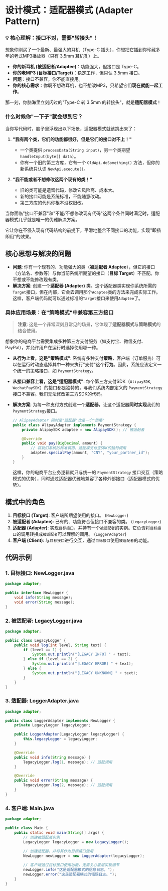 # 设计模式：适配器模式 (Adapter Pattern)

### 💡 核心理解：接口不对，需要"转接头"！

想象你刚买了一个最新、最强大的耳机（Type-C 插头），你想把它插到你珍藏多年的老式MP3播放器（只有 3.5mm 耳机孔）上。

*   **你的新耳机 (被适配者/Adaptee)**：功能强大，但接口是 Type-C。
*   **你的老MP3 (目标接口/Target)**：稳定工作，但只认 3.5mm 接口。
*   **问题**：接口不兼容，你不能直接用。
*   **你的核心需求**：你既不想改耳机，也不想改MP3，只希望它们**现在就能一起工作**。

那一刻，你脑海里立刻闪过的"Type-C 转 3.5mm 的转接头"，就是**适配器模式**！

### 什么时候你"一下子"就会想到它？

当你写代码时，脑子里浮现出以下场景，适配器模式就该跳出来了：

1.  **"我有两个类，它们的功能都很好，但是它们的接口对不上！"**
    *   一个类提供 `processData(String input)`，另一个类期望 `handleInput(byte[] data)`。
    *   你有一个旧的第三方库，它有一个 `OldApi.doSomething()` 方法，但你的新系统只认识 `NewApi.execute()`。

2.  **"我不能或者不想修改这两个现有的类！"**
    *   旧的类可能是遗留代码，修改它风险高、成本大。
    *   新的接口可能是系统标准，不能随意改动。
    *   第三方库的代码你根本没权限改。

当你面临"接口不兼容"和"不能/不想修改现有代码"这两个条件同时满足时，适配器模式几乎就是唯一的优雅解决方案。

它让你在不侵入现有代码结构的前提下，平滑地整合不同接口的功能，实现"即插即用"的效果。

## 核心思想与解决的问题

*   **问题**: 你有一个现有的、功能强大的类（**被适配者 Adaptee**），但它的接口（方法名、参数等）与你当前系统所期望的接口（**目标 Target**）不匹配。你不想或不能修改现有类。
*   **解决方案**: 创建一个**适配器 (Adapter)** 类。这个适配器类实现你系统所需的`Target`接口，但在内部，它会去调用那个`Adaptee`类的方法来完成实际工作。这样，客户端代码就可以通过标准的`Target`接口来使用`Adaptee`了。

### 具体应用场景：在"策略模式"中兼容第三方接口

> **注意**: 这是一个非常深刻且常见的场景，它体现了**适配器模式**与**策略模式**的结合使用。

想象你的电商平台需要集成多种第三方支付服务（如支付宝、微信支付、PayPal），并允许用户在运行时选择使用哪一种。

*   **从行为上看，这是"策略模式"**: 系统有多种支付**策略**，客户端（订单服务）可以在运行时动态选择其中一种来执行"支付"这个**行为**。因此，系统应该定义一个统一的策略接口，如 `PaymentStrategy`。

*   **从接口兼容上看，这是"适配器模式"**: 每个第三方支付SDK（`AlipaySDK`, `WechatPaySDK`）的接口都是独特的，与我们系统内部定义的 `PaymentStrategy` 接口不兼容。我们无法修改第三方SDK的代码。

*   **解决方案**: 为每一种支付方式创建一个**适配器**，让这个适配器**同时实现**我们的`PaymentStrategy`接口。

    ```java
    // AlipayAdapter 同时是"适配器"也是一个"策略"
    public class AlipayAdapter implements PaymentStrategy {
        private AlipaySDK adaptee = new AlipaySDK(); // 被适配者

        @Override
        public void pay(BigDecimal amount) {
            // 将我们系统的标准调用，适配成支付宝SDK的独特调用
            adaptee.specialPay(amount, "CNY", "your_partner_id");
        }
    }
    ```
    这样，你的电商平台业务逻辑就只与统一的 `PaymentStrategy` 接口交互（策略模式的优势），同时通过适配器优雅地兼容了各种外部接口（适配器模式的优势）。

## 模式中的角色

1.  **目标接口 (Target)**: 客户端所期望使用的接口。 (`NewLogger`)
2.  **被适配者 (Adaptee)**: 已有的、功能符合但接口不兼容的类。 (`LegacyLogger`)
3.  **适配器 (Adapter)**: 实现`目标接口`，并持有一个`被适配者`的实例。它负责将`目标接口`的调用转换成`被适配者`可以理解的调用。 (`LoggerAdapter`)
4.  **客户端 (Client)**: 与`目标接口`进行交互，通过`目标接口`使用`被适配者`的功能。

## 代码示例

### 1. 目标接口: NewLogger.java

```java
package adapter;

public interface NewLogger {
    void info(String message);
    void error(String message);
}
```

### 2. 被适配者: LegacyLogger.java

```java
package adapter;

public class LegacyLogger {
    public void log(int level, String text) {
        if (level == 1) {
            System.out.println("[LEGACY INFO] " + text);
        } else if (level == 2) {
            System.out.println("[LEGACY ERROR] " + text);
        } else {
            System.out.println("[LEGACY UNKNOWN] " + text);
        }
    }
}
```

### 3. 适配器: LoggerAdapter.java

```java
package adapter;

public class LoggerAdapter implements NewLogger {
    private LegacyLogger legacyLogger;

    public LoggerAdapter(LegacyLogger legacyLogger) {
        this.legacyLogger = legacyLogger;
    }

    @Override
    public void info(String message) {
        legacyLogger.log(1, message); // 适配调用
    }

    @Override
    public void error(String message) {
        legacyLogger.log(2, message); // 适配调用
    }
}
```

### 4. 客户端: Main.java

```java
package adapter;

public class Main {
    public static void main(String[] args) {
        // 创建被适配者实例
        LegacyLogger legacyLogger = new LegacyLogger();
        
        // 创建适配器，并将其作为目标接口使用
        NewLogger newLogger = new LoggerAdapter(legacyLogger);

        // 客户端通过目标接口使用功能，无需关心底层实现细节
        newLogger.info("这是适配器模式的信息日志。");
        newLogger.error("这是适配器模式的错误日志。");
    }
}
```